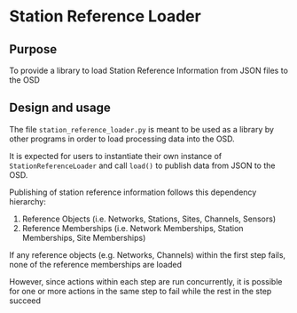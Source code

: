 # Station Reference Loader

## Purpose

To provide a library to load Station Reference Information from JSON files to the OSD

## Design and usage

The file `station_reference_loader.py` is meant to be used as a library by other programs in order to load processing data into the OSD.

It is expected for users to instantiate their own instance of `StationReferenceLoader` and call `load()` to publish data from JSON to the OSD.

Publishing of station reference information follows this dependency hierarchy:
1. Reference Objects (i.e. Networks, Stations, Sites, Channels, Sensors)
2. Reference Memberships (i.e. Network Memberships, Station Memberships, Site Memberships)

If any reference objects (e.g. Networks, Channels) within the first step fails, none of the reference
memberships are loaded

However, since actions within each step are run concurrently, it is possible for one or more actions in the
same step to fail while the rest in the step succeed